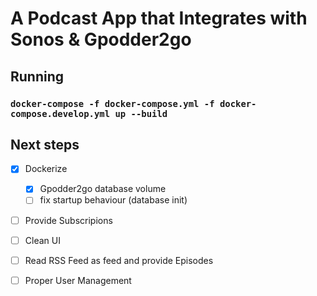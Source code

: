 # A Podcast App that Integrates with Sonos & Gpodder2go

## Running
### `docker-compose -f docker-compose.yml -f docker-compose.develop.yml up --build`

## Next steps
- [x] Dockerize
    - [x] Gpodder2go database volume
    - [ ] fix startup behaviour (database init)
- [ ] Provide Subscripions
- [ ] Clean UI
- [ ] Read RSS Feed as feed and provide Episodes
- [ ] Proper User Management

